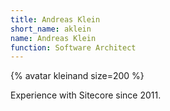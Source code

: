 ```yaml
---
title: Andreas Klein
short_name: aklein
name: Andreas Klein
function: Software Architect
---
```


{% avatar kleinand size=200 %}

Experience with Sitecore since 2011.
